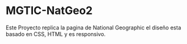 # MGTIC-NatGeo2
Este Proyecto replica la pagina de National Geographic el diseño esta basado en CSS, HTML y es responsivo.
